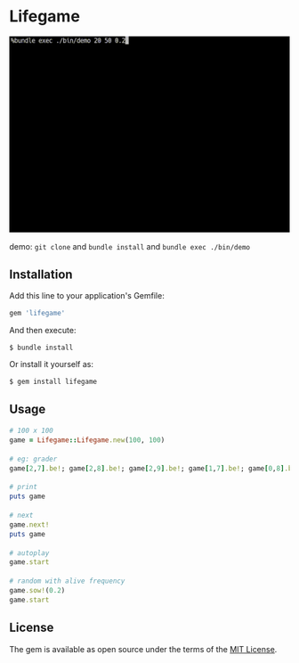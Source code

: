 # Lifegame

[![demo](./demo.gif)](./demo.gif)


demo: `git clone` and `bundle install` and `bundle exec ./bin/demo`

## Installation

Add this line to your application's Gemfile:

```ruby
gem 'lifegame'
```
And then execute:

```
$ bundle install
```

Or install it yourself as:

```
$ gem install lifegame
```

## Usage

```ruby
# 100 x 100
game = Lifegame::Lifegame.new(100, 100)

# eg: grader
game[2,7].be!; game[2,8].be!; game[2,9].be!; game[1,7].be!; game[0,8].be!

# print
puts game

# next
game.next!
puts game

# autoplay
game.start

# random with alive frequency
game.sow!(0.2)
game.start
```

## License

The gem is available as open source under the terms of the [MIT License](https://opensource.org/licenses/MIT).
